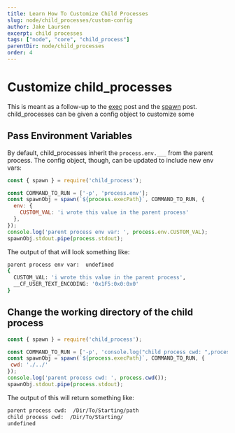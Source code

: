 ```yaml
---
title: Learn How To Customize Child Processes
slug: node/child_processes/custom-config
author: Jake Laursen
excerpt: child processes
tags: ["node", "core", "child_process"]
parentDir: node/child_processes
order: 4
---
```


# Customize child_processes
This is meant as a follow-up to the [exec](/node/child_processes/exec) post and the [spawn](/node/child_processes/spawn) post.  
child_processes can be given a config object to customize some 

## Pass Environment Variables
By default, child_processes inherit the `process.env.___` from the parent process. The config object, though, can be updated to include new env vars: 
```js
const { spawn } = require('child_process');

const COMMAND_TO_RUN = ['-p', 'process.env'];
const spawnObj = spawn(`${process.execPath}`, COMMAND_TO_RUN, {
  env: {
    CUSTOM_VAL: 'i wrote this value in the parent process'
  },
});
console.log('parent process env var: ', process.env.CUSTOM_VAL);
spawnObj.stdout.pipe(process.stdout);
```
The output of that will look something like:
```bash
parent process env var:  undefined
{
  CUSTOM_VAL: 'i wrote this value in the parent process',
  __CF_USER_TEXT_ENCODING: '0x1F5:0x0:0x0'
}
```

## Change the working directory of the child process
```js
const { spawn } = require('child_process');

const COMMAND_TO_RUN = ['-p', 'console.log("child process cwd: ",process.cwd())'];
const spawnObj = spawn(`${process.execPath}`, COMMAND_TO_RUN, {
 cwd: './../'
});
console.log('parent process cwd: ', process.cwd());
spawnObj.stdout.pipe(process.stdout);
```

The output of this will return something like:  
```bash
parent process cwd:  /Dir/To/Starting/path
child process cwd:  /Dir/To/Starting/
undefined
```